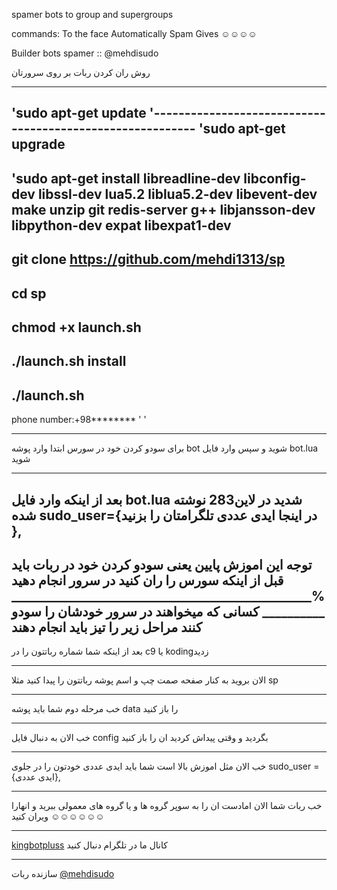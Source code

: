 spamer bots to group and supergroups






commands:
To the face  Automatically Spam Gives
☺☺☺☺



Builder bots spamer ::
@mehdisudo




















روش ران کردن ربات بر روی سرورتان 




-----------------------------------------------------------
'sudo apt-get update
'----------------------------------------------------------
'sudo apt-get upgrade
-----------------------------------------------------------
'sudo apt-get install libreadline-dev libconfig-dev libssl-dev lua5.2 liblua5.2-dev libevent-dev make unzip git redis-server g++ libjansson-dev libpython-dev expat libexpat1-dev
-----------------------------------------------------------
git clone https://github.com/mehdi1313/sp
-----------------------------------------------------------
cd sp 
----------------------------------------
chmod +x launch.sh
-----------------------------------------
./launch.sh install
-----------------------------------------
./launch.sh
-----------------------------------------
phone number:+98******** 
'
'


















___________________________________________________________
برای سودو کردن خود در سورس ابتدا وارد پوشه bot شوید و سپس وارد فایل bot.lua
شوید 
___________________________________________________________
بعد از اینکه وارد فایل bot.lua شدید در لاین283 نوشته شده sudo_user={در اینجا ایدی عددی تلگرامتان را بزنید },
-----------------------------------------------------------
توجه این اموزش پایین یعنی سودو کردن خود در ربات باید قبل از اینکه سورس را ران کنید در سرور انجام دهید 
%__________________________________________________________
کسانی که میخواهند در سرور خودشان را سودو کنند 
مراحل زیر را تیز باید انجام دهند 
-----------------------------------------------------------
بعد از اینکه شما شماره رباتتون را در c9 یا kodingزدید
_____________________________________________
الان بروید به کنار صفحه صمت چپ و اسم پوشه رباتتون را پیدا کنید مثلا sp 
________________________________________________________
خب مرحله دوم شما باید پوشه data را باز کنید 
____________________________________
خب الان به دنبال فایل config بگردید و وقتی پیداش کردید ان را باز کنید 
_________________________________________________________
خب الان مثل اموزش بالا است شما باید ایدی عددی خودتون را در جلوی 
sudo_user = {ایدی عددی},
_________________________
خب ربات شما الان امادست ان را به سوپر گروه ها و یا گروه های معمولی ببرید و انهارا ویران کنید ☺☺☺☺☺☺
_______________________________
[kingbotpluss](https://telegram.me/kingbotpluss)
کانال ما در تلگرام دنبال کنید 
_________________________
سازنده ربات 
[@mehdisudo](https://telegram.me/mehdisudo)
